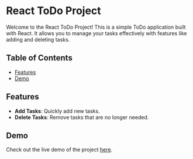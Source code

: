 # React ToDo Project

Welcome to the React ToDo Project! This is a simple ToDo application built with React. It allows you to manage your tasks effectively with features like adding and deleting tasks.

## Table of Contents

- [Features](#features)
- [Demo](#demo)

## Features

- **Add Tasks**: Quickly add new tasks.
- **Delete Tasks**: Remove tasks that are no longer needed.

## Demo

Check out the live demo of the project [here](https://actodo-react-ruby.vercel.app/).
